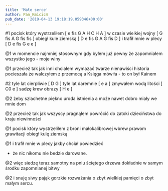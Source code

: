 ```yaml
---
title: 'Małe serce'
author: Pan_Kmicic4
pub_date: '2019-04-13 19:18:19.059346+00:00'
---
```


#1
pocisk który wystrzeliłem [ e fis G A H C H A ]
w czasie wielkiej wojny [ G fis A G fis fis ]
obiegł kule ziemską [ D e fis G A G  fis D ]
i trafił mnie w plecy [ D e fis G e e ]

@1
w momencie najmniej stosownym
gdy byłem już pewny
że zapomniałem wszystko
jego - moje winy

@1
przecież tak jak inni chciałem wymazać
twarze nienawiści
historia pocieszała że walczyłem z przemocą
a Księga mówiła - to on był Kainem

#2
tyle lat cierpliwie [ D G ]
tyle lat daremnie [ e a ]
zmywałem wodą litości [ C0 e ]
sadzę krew obrazy [ H e ]

@2
żeby szlachetne piękno
uroda istnienia
a może nawet dobro
miały we mnie dom

@2
przecież tak jak wszyscy
pragnąłem powrócić
do zatoki dzieciństwa
do kraju niewinności

@1
pocisk który wystrzeliłem
z broni małokalibrowej
wbrew prawom grawitacji
obiegł kulę ziemską

@1
i trafił mnie w plecy
jakby chciał powiedzieć
- że nic nikomu
nie bedzie darowane.

@2
więc siedzę teraz samotny
na pniu ściętego drzewa
dokładnie w samym środku
zapomnianej bitwy

@2
i snuję siwy pająk
gorzkie rozważania
o zbyt wielkiej pamięci
o zbyt małym sercu.